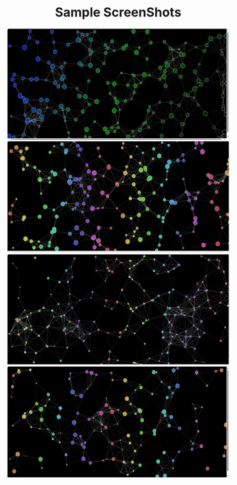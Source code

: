 # Sample ScreenShots

<body align="center">
  <div>
      <img src="./Screenshots/Day2-1.png" width="500" height=250" ></img>
      <img src="./Screenshots/Day2-2.png" width="500" height="250"></img>
      <img src="./Screenshots/Day2-3.png" width="500" height="250"></img>
      <img src="./Screenshots/Day2-4.png" width="500" height="250"></img>
  </div>
</body>